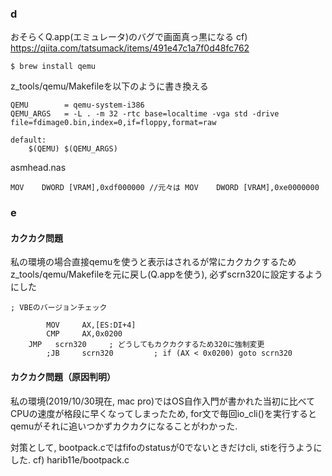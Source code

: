 ### d
おそらくQ.app(エミュレータ)のバグで画面真っ黒になる
cf) https://qiita.com/tatsumack/items/491e47c1a7f0d48fc762
```
$ brew install qemu
```

z_tools/qemu/Makefileを以下のように書き換える
```
QEMU		= qemu-system-i386
QEMU_ARGS	= -L . -m 32 -rtc base=localtime -vga std -drive file=fdimage0.bin,index=0,if=floppy,format=raw

default:
	$(QEMU) $(QEMU_ARGS)
```

asmhead.nas
```
MOV    DWORD [VRAM],0xdf000000 //元々は MOV    DWORD [VRAM],0xe0000000
```

### e
#### カクカク問題
私の環境の場合直接qemuを使うと表示はされるが常にカクカクするため
z_tools/qemu/Makefileを元に戻し(Q.appを使う), 必ずscrn320に設定するようにした
```
; VBEのバージョンチェック

		MOV		AX,[ES:DI+4]
		CMP		AX,0x0200
    JMP   scrn320     ; どうしてもカクカクするため320に強制変更
		;JB		scrn320			; if (AX < 0x0200) goto scrn320
```

#### カクカク問題（原因判明）
私の環境(2019/10/30現在, mac pro)ではOS自作入門が書かれた当初に比べてCPUの速度が格段に早くなってしまったため, for文で毎回io_cli()を実行するとqemuがそれに追いつかずカクカクになることがわかった.

対策として, bootpack.cではfifoのstatusが0でないときだけcli, stiを行うようにした.
cf) harib11e/bootpack.c

